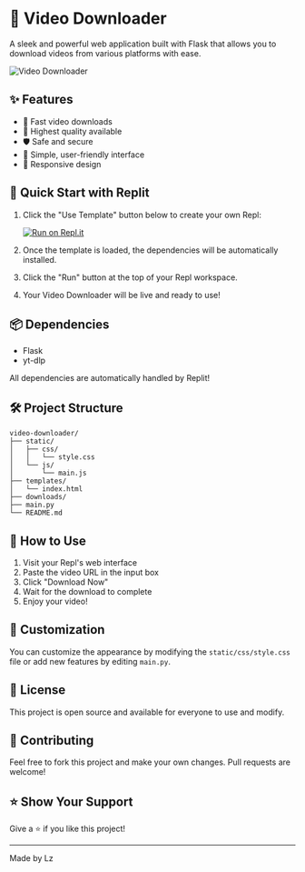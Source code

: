 
# 🎥 Video Downloader

A sleek and powerful web application built with Flask that allows you to download videos from various platforms with ease.

![Video Downloader](https://imgur.com/a/qb3QeLM)

## ✨ Features

- 🚀 Fast video downloads
- 💎 Highest quality available
- 🛡️ Safe and secure
- 🎯 Simple, user-friendly interface
- 📱 Responsive design

## 🚀 Quick Start with Replit

1. Click the "Use Template" button below to create your own Repl:
   
   [![Run on Repl.it](https://replit.com/badge/github/username/video-downloader)](https://replit.com/@replit/Flask)

2. Once the template is loaded, the dependencies will be automatically installed.

3. Click the "Run" button at the top of your Repl workspace.

4. Your Video Downloader will be live and ready to use!

## 📦 Dependencies

- Flask
- yt-dlp

All dependencies are automatically handled by Replit!

## 🛠️ Project Structure

```
video-downloader/
├── static/
│   ├── css/
│   │   └── style.css
│   └── js/
│       └── main.js
├── templates/
│   └── index.html
├── downloads/
├── main.py
└── README.md
```

## 🌟 How to Use

1. Visit your Repl's web interface
2. Paste the video URL in the input box
3. Click "Download Now"
4. Wait for the download to complete
5. Enjoy your video!

## 🎨 Customization

You can customize the appearance by modifying the `static/css/style.css` file or add new features by editing `main.py`.

## 📝 License

This project is open source and available for everyone to use and modify.

## 🤝 Contributing

Feel free to fork this project and make your own changes. Pull requests are welcome!

## ⭐ Show Your Support

Give a ⭐️ if you like this project!

---
Made by Lz
